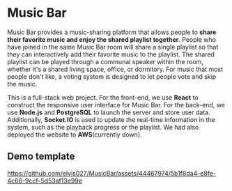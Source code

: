 # Music Bar
Music Bar provides a music-sharing platform that allows people to **share their favorite music and enjoy the shared playlist together**.
People who have joined in the same Music Bar room will share a single playlist so that they can interactively add their favorite music to the playlist.
The shared playlist can be played through a communal speaker within the room, whether it's a shared living space, office, or dormitory.
For music that most people don't like, a voting system is designed to let people vote and skip the music.

This is a full-stack web project.
For the front-end, we use **React** to construct the responsive user interface for Music Bar.
For the back-end, we use **Node.js** and **PostgreSQL** to launch the server and store user data.
Additionally, **Socket.IO** is used to update the real-time information in the system, such as the playback progress or the playlist.
We had also deployed the website to **AWS**(currently down).

## Demo template
https://github.com/elvis027/MusicBar/assets/44467974/5b1f8da4-e8fe-4c66-9ccf-5d53af13e99e
